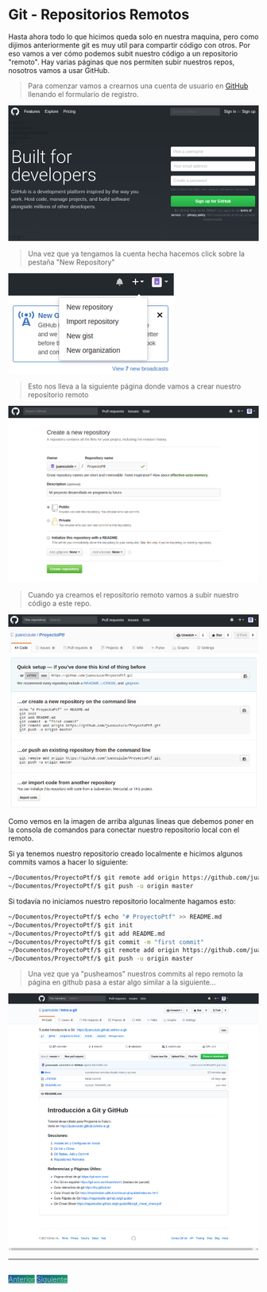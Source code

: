 # Git - Repositorios Remotos

Hasta ahora todo lo que hicimos queda solo en nuestra maquina, pero como dijimos anteriormente git es muy util para compartir código con otros. Por eso vamos a ver cómo podemos subit nuestro código a un repositorio "remoto". Hay varias páginas que nos permiten subir nuestros repos, nosotros vamos a usar GitHub.

> Para comenzar vamos a crearnos una cuenta de usuario en [GitHub](https://github.com) llenando el formulario de registro.

![Landing GitHub](media/github.png)

> Una vez que ya tengamos la cuenta hecha hacemos click sobre la pestaña "New Repository"

![New Repository](media/nuevo-repo.png)

> Esto nos lleva a la siguiente página donde vamos a crear nuestro repositorio remoto

![Crear Repo](media/crear-repo.png)

> Cuando ya creamos el repositorio remoto vamos a subir nuestro código a este repo.

![Repo Creado](media/repo-creado.png)

Como vemos en la imagen de arriba algunas lineas que debemos poner en la consola de comandos para conectar nuestro repositorio local con el remoto.

Si ya tenemos nuestro repositorio creado localmente e hicimos algunos commits vamos a hacer lo siguiente:

```bash
~/Documentos/ProyectoPtf/$ git remote add origin https://github.com/juancuiule/ProyectoPtf.git
~/Documentos/ProyectoPtf/$ git push -u origin master
```

Si todavía no iniciamos nuestro repositorio localmente hagamos esto:

```bash
~/Documentos/ProyectoPtf/$ echo "# ProyectoPtf" >> README.md
~/Documentos/ProyectoPtf/$ git init
~/Documentos/ProyectoPtf/$ git add README.md
~/Documentos/ProyectoPtf/$ git commit -m "first commit"
~/Documentos/ProyectoPtf/$ git remote add origin https://github.com/juancuiule/ProyectoPtf.git
~/Documentos/ProyectoPtf/$ git push -u origin master
```

> Una vez que ya "pusheamos" nuestros commits al repo remoto la página en github pasa a estar algo similar a la siguiente...

![Primer Commit](media/despues-del-commit.png)

---

<br>
<style>
.my-btn {
    width: 120px;
    display: inline;
    text-align: center;
    color: rgba(255, 255, 255, 0.6);
    background-color: #159957;
    background-image: linear-gradient(120deg, #155799, #159957);
    transition: color 0.2s ease-in-out;
}

.my-btn:hover {
    color: #FFFFFF;
}

.btn-next {
    margin-left: 71.9% !important;
}
</style>
<a href="haciendo-cambios" class="btn my-btn">Anterior</a>
<a href="repositorio-remoto-2" class="btn my-btn btn-next">Siguiente</a>
